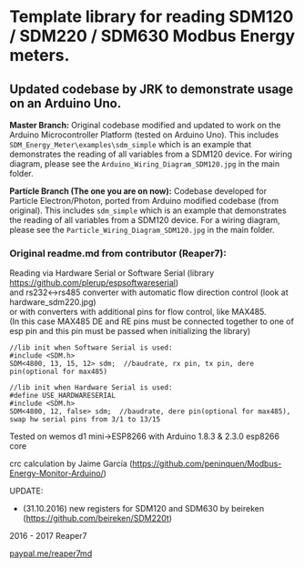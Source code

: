# Template library for reading SDM120 / SDM220 / SDM630 Modbus Energy meters.


## Updated codebase by JRK to demonstrate usage on an Arduino Uno. 

**Master Branch:**
Original codebase modified and updated to work on the Arduino Microcontroller Platform (tested on Arduino Uno).
This includes `SDM_Energy_Meter\examples\sdm_simple` which is an example that demonstrates the reading of all variables from a SDM120 device. For wiring diagram, please see the `Arduino_Wiring_Diagram_SDM120.jpg` in the main folder. 

**Particle Branch (The one you are on now):**
Codebase developed for Particle Electron/Photon, ported from Arduino modified codebase (from original). This includes `sdm_simple` which is an example that demonstrates the reading of all variables from a SDM120 device. For a wiring diagram, please see the `Particle_Wiring_Diagram_SDM120.jpg` in the main folder. 

### Original readme.md from contributor (Reaper7):


Reading via Hardware Serial or Software Serial (library https://github.com/plerup/espsoftwareserial)<br>
and rs232<->rs485 converter with automatic flow direction control (look at hardware_sdm220.jpg)<br>
or with converters with additional pins for flow control, like MAX485.<br>
(In this case MAX485 DE and RE pins must be connected together to one of esp pin and this pin must be passed when initializing the library)
```
//lib init when Software Serial is used:
#include <SDM.h>
SDM<4800, 13, 15, 12> sdm;  //baudrate, rx pin, tx pin, dere pin(optional for max485)

//lib init when Hardware Serial is used:
#define USE_HARDWARESERIAL
#include <SDM.h>
SDM<4800, 12, false> sdm;  //baudrate, dere pin(optional for max485), swap hw serial pins from 3/1 to 13/15 
```

Tested on wemos d1 mini->ESP8266 with Arduino 1.8.3 & 2.3.0 esp8266 core

crc calculation by Jaime García (https://github.com/peninquen/Modbus-Energy-Monitor-Arduino/)

UPDATE:<br>
- (31.10.2016) new registers for SDM120 and SDM630 by beireken (https://github.com/beireken/SDM220t)

2016 - 2017 Reaper7

[paypal.me/reaper7md](https://www.paypal.me/reaper7md)